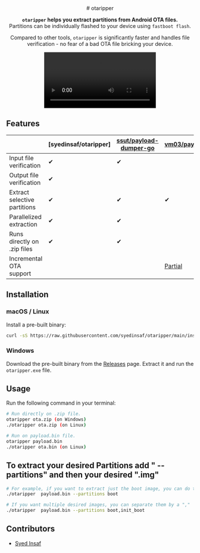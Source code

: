 <!-- markdownlint-configure-file {
  "MD033": false,
  "MD041": false
} -->

<div align="center">
# otaripper

**`otaripper` helps you extract partitions from Android OTA files.** <br />
Partitions can be individually flashed to your device using `fastboot flash`.

Compared to other tools, `otaripper` is significantly faster and handles file
verification - no fear of a bad OTA file bricking your device.

![Demo][demo]

</div>

## Features

|                              | [syedinsaf/otaripper] | [ssut/payload-dumper-go] | [vm03/payload_dumper]                     |
| ---------------------------- | --------------------- | ------------------------ | ----------------------------------------- |
| Input file verification      | ✔                     | ✔                        |                                           |
| Output file verification     | ✔                     |                          |                                           |
| Extract selective partitions | ✔                     | ✔                        | ✔                                         |
| Parallelized extraction      | ✔                     | ✔                        |                                           |
| Runs directly on .zip files  | ✔                     | ✔                        |                                           |
| Incremental OTA support      |                       |                          | [Partial][payload_dumper-incremental-ota] |



## Installation

### macOS / Linux

Install a pre-built binary:

```sh
curl -sS https://raw.githubusercontent.com/syedinsaf/otaripper/main/install.sh | bash
```

### Windows

Download the pre-built binary from the [Releases] page. Extract it and run the `otaripper.exe` file.

## Usage

Run the following command in your terminal:

```sh
# Run directly on .zip file.
otaripper ota.zip (on Windows)
./otaripper ota.zip (on Linux)

# Run on payload.bin file.
otaripper payload.bin
./otaripper ota.bin (on Linux)

```
## To extract your desired Partitions add " --partitions" and then your desired ".img"

```sh
# For example, if you want to extract just the boot image, you can do this:
./otaripper  payload.bin --partitions boot

# If you want multiple desired images, you can separate them by a ","
./otaripper  payload.bin --partitions boot,init_boot
```
## Contributors

- [Syed Insaf][syedinsaf]

[syedinsaf]: https://github.com/syedinsaf
[demo]: contrib/demo.mp4
[payload_dumper-incremental-ota]: https://github.com/vm03/payload_dumper/issues/53
[releases]: https://github.com/syedinsaf/otaripper/releases
[ssut/payload-dumper-go]: https://github.com/ssut/payload-dumper-go
[vm03/payload_dumper]: https://github.com/vm03/payload_dumper

